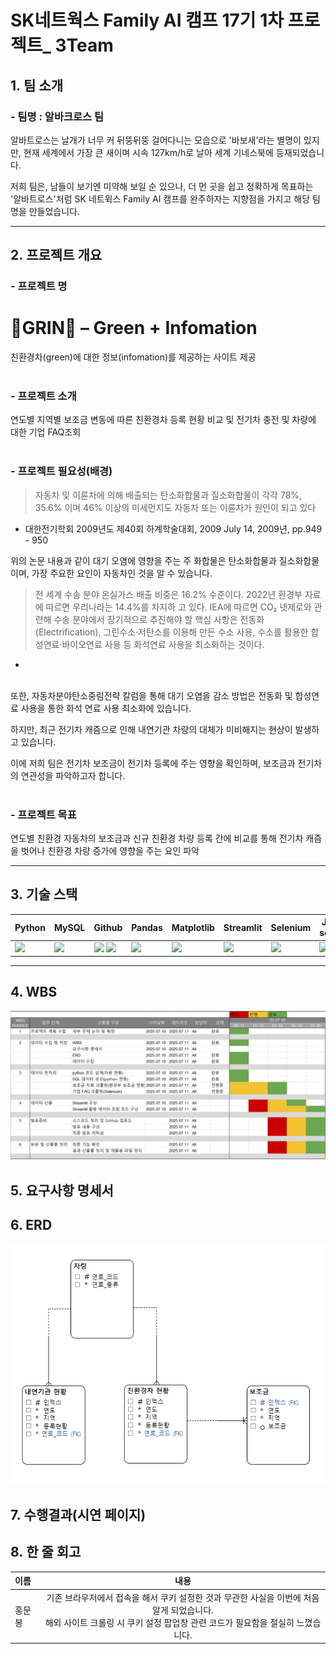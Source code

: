 # SK네트웍스 Family AI 캠프 17기 1차 프로젝트_ 3Team



## 1. 팀 소개
### - 팀명 :  **알바크로스 팀**

알바트로스는 날개가 너무 커 뒤뚱뒤뚱 걸어다니는 모습으로 '바보새'라는 별명이 있지만, 현재 세계에서 가장 큰 새이며 
시속 127km/h로 날아 세계 기네스북에 등재되었습니다. 

저희 팀은, 남들이 보기엔 미약해 보일 순 있으나, 더 먼 곳을 쉽고 정확하게 목표하는
'알바트로스'처럼 SK 네트윅스 Family AI 캠프를 완주하자는 지향점을 가지고 해당 팀명을 만들었습니다. 

-----



## 2. 프로젝트 개요

### - 프로젝트 명 
# **🐸GRIN🐸** – Green + Infomation
친환경차(green)에 대한 정보(infomation)를 제공하는 사이트 제공
<br>
<br>

### - 프로젝트 소개 
연도별 지역별 보조금 변동에 따른 친환경차 등록 현황 비교 및 전기차 충전 및 차량에 대한 기업 FAQ조회 
<br>
<br>

### - 프로젝트 필요성(배경)

> 자동차  및  이륜차에  의해  배출되는 탄소화합물과  질소화합물이  각각  78%,  35.6%  이며  46%  이상의  미세먼지도  자동차  또는  이륜차가  원인이  되고  있다
*  대한전기학회 2009년도 제40회 하계학술대회, 2009 July 14, 2009년, pp.949 - 950  

위의 논문 내용과 같이 대기 오염에 영향을 주는 주 화합물은 탄소화합물과 질소화합물이며, 가장 주요한 요인이 자동차인 것을 알 수 있습니다. 

> 전 세계 수송 분야 온실가스 배출 비중은 16.2% 수준이다. 2022년 환경부 자료에 따르면 우리나라는 14.4%를 차지하
고 있다. IEA에 따르면 CO₂ 넷제로와 관련해 수송 분야에서 장기적으로 추진해야 할 핵심 사항은 전동화(Electrification), 그린수소·저탄소를 
이용해 만든 수소 사용, 수소를 활용한 합성연료·바이오연료 사용 등 화석연료 사용을 최소화하는 것이다.
*
<br>
또한, 자동차분야탄소중림전략 칼럼을 통해 대기 오염을 감소 방법은 전동화 및 합성연료 사용을 통한 화석 연료 사용 최소화에 있습니다.

하지만, 최근 전기차 캐즘으로 인해 내연기관 차량의 대체가 미비해지는 현상이 발생하고 있습니다.

이에 저희 팀은 전기차 보조금이 전기차 등록에 주는 영향을 확인하며, 보조금과 전기차의 연관성을 파악하고자 합니다.
<br>
<br>

### - 프로젝트 목표 
연도별 친환경 자동차의 보조금과 신규 친환경 차량 등록 간에 비교를 통해 전기차 캐즘을 벗어나 
친환경 차량 증가에 영향을 주는 요인 파악

-----

## 3. 기술 스택
|Python|MySQL|Github|Pandas|Matplotlib|Streamlit|Selenium|Java script|
|---|---|---|---|---|---|---|---|
|<img src="https://img.shields.io/badge/python-3776AB?style=for-the-badge&logo=python&logoColor=white">|<img src="https://img.shields.io/badge/mysql-4479A1?style=for-the-badge&logo=mysql&logoColor=white">|<img src="https://img.shields.io/badge/github-181717?style=for-the-badge&logo=github&logoColor=white"> <img src="https://img.shields.io/badge/git-F05032?style=for-the-badge&logo=git&logoColor=white">|<img src="https://img.shields.io/badge/pandas-%23150458.svg?style=for-the-badge&logo=pandas&logoColor=white">|<img src='https://img.shields.io/badge/Matplotlib-%23ffffff.svg?style=for-the-badge&logo=Matplotlib&logoColor=black'>|<img src='https://img.shields.io/badge/Streamlit-%23FE4B4B.svg?style=for-the-badge&logo=streamlit&logoColor=white'>|<img src='https://img.shields.io/badge/-selenium-%43B02A?style=for-the-badge&logo=selenium&logoColor=white'>|<img src='https://img.shields.io/badge/javascript-%23323330.svg?style=for-the-badge&logo=javascript&logoColor=%23F7DF1E'>|


-----

## 4. WBS
![WBS이미지](https://github.com/SKNETWORKS-FAMILY-AICAMP/SKN17-1st-3Team/blob/main/%EC%8A%A4%ED%81%AC%EB%A6%B0%EC%83%B7%202025-07-10%20105244.png)

## 5. 요구사항 명세서

## 6. ERD
![1차 프로젝트 ERD](https://github.com/SKNETWORKS-FAMILY-AICAMP/SKN17-1st-3Team/blob/main/1%EC%B0%A8%20%ED%94%84%EB%A1%9C%EC%A0%9D%ED%8A%B8%20ERD.png)


## 7. 수행결과(시연 페이지)

## 8. 한 줄 회고
|이름|내용|
|:---|:---:|
| 홍문봉 | 기존 브라우저에서 접속을 해서 쿠키 설정한 것과 무관한 사실을 이번에 처음 알게 되었습니다.<br>해외 사이트 크롤링 시 쿠키 설정 팝업창 관련 코드가 필요함을 절실히 느꼈습니다.|

